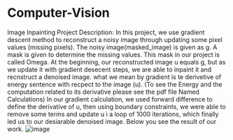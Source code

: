 # Computer-Vision
Image Inpainting
Project Description:
In this project, we use gradient descent method to reconstruct a noisy image through updating some pixel values (missing pixels).
The noisy image(masked_image) is given as g.
A mask is given to determine the missing values. This mask in our project is called Omega.
At the beginning, our reconstructed image u equals g, but as we update it with gradient desecent steps, we are able to inpaint it and recnstruct a denoised image.
what we mean by gradient is te derivetive of energy sentence with recpect to the image (u).
(To see the Energy and the computation related to its derivative please see the pdf file Named Calculations)
In our gradient  calculation, we used forward difference to define the derivative of u, then using boundary constraints, we were able to remove some terms and update u i  a loop of 1000 iterations, which finally led us to our desiarable denoised image.
Below you see the result of our work.
![image](https://github.com/user-attachments/assets/0bb12eb6-3361-49d4-8ad6-d584fc510bf5)
